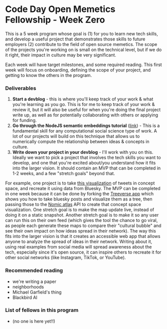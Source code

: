 # Code Day Open Memetics Fellowship - Week Zero

This is a 5 week program whose goal is (1) for you to learn new tech skills, and develop a useful project that demonstrates those skills to future employers (2) contribute to the field of open source memetics. The scope of the projects you're working on is small on the technical level, but if we do it right, their impact in culture may be very significant. 

Each week will have target milestones, and some required reading. This first week will focus on onboarding, defining the scope of your project, and getting to know the others in the program. 

### Deliverables

1. **Start a devblog** - this is where you'll keep track of your work & what you're learning as you go. This is for me to keep track of your work & review it, but it will also be useful for when you're doing the final project write up, as well as for potentially collaborating with others or applying for funding. 
2. **Go through the NodeJS semantic embeddings tutorial** ([link](https://dev.to/omar4ur/open-source-semantic-embedding-search-clustering-in-nodejs-23om)) - This is a fundamental skill for any computational social science type of work. A lot of our projects will build on this technique that allows us to numerically compute the relationship between ideas & concepts in culture.
3. **Write down your project in your devblog** - I'll work with you on this. Ideally we want to pick a project that involves the tech skills you want to develop, and one that you're excited about/you understand how it fits into the larger vision. It should contain an MVP that can be completed in 1-2 weeks, and a few "stretch goals" beyond that.

For example, one project is to take [this visualization](https://x.com/DefenderOfBasic/status/1908957396371997182) of tweets in concept space, and recreate it using data from Bluesky. The MVP can be completed in one week because it can be done by forking the [Treeverse app](https://github.com/paulgb/treeverse) which shows you how to take bluesky posts and visualize them as a tree, then passing those to the [Nomic atlas](https://atlas.nomic.ai/) API to create that concept space visualization. One stretch goal is to make the map update live, instead of doing it on a static snapshot. Another stretch goal is to make it so any user can run this on their own feed (which gives the tool the chance to go viral, as people each generate these maps to compare their "cultural bubble" and see their own impact on how ideas spread in their network). The way this fits into the larger vision is that it creates an accessible web app that allows anyone to analyze the spread of ideas in their network. Writing about it, using real examples from social media will spread awareness about the tech, especially since it's open source, it can inspire others to recreate it for other social networks (like Instagram, TikTok, or YouTube). 

### Recommended reading

- we're writing a paper 
- neighborhoods
- Michael Garfield's thing
- Blackbird AI

### List of fellows in this program

- (no one is here yet!!)

